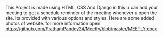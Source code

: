 This Project is made using HTML, CSS And Django in this u can add your meeting to get a schedule reminder of the meeting whenever u open the site. Its provided with various options and styles. Here are some added photos of website. for more information open
https://github.com/PrathamPandey24/Meetly/blob/master/MEETLY.docx
